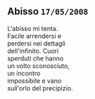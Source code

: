## Abisso `17/05/2008`  
  
L'abisso mi tenta.  
Facile arrendersi e  
perdersi nei dettagli  
dell'infinito. Cuori  
sperduti che hanno  
un volto sconosciuto,  
un incontro  
impossibile e vano  
sull'orlo del precipizio.  

